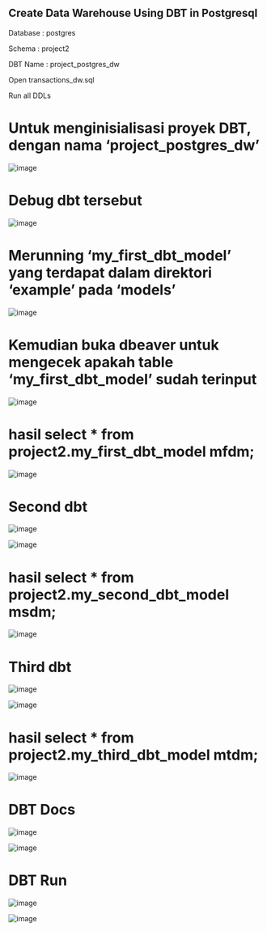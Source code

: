 ## Create Data Warehouse Using DBT in Postgresql


Database : postgres


Schema   : project2


DBT Name : project_postgres_dw


Open transactions_dw.sql


Run all DDLs


# Untuk menginisialisasi proyek DBT, dengan nama ‘project_postgres_dw’ 

![image](https://github.com/dzzzzrca/project2-DataCrafters/assets/153365739/fc105466-7577-41f8-ae0a-27a9fe1fff4b)


# Debug dbt tersebut


![image](https://github.com/dzzzzrca/project2-DataCrafters/assets/153365739/65f60804-8a7f-45bf-8bac-a307616f43ac)


# Merunning ‘my_first_dbt_model’ yang terdapat dalam direktori ‘example’ pada ‘models’


![image](https://github.com/dzzzzrca/project2-DataCrafters/assets/153365739/68162c02-d4a7-4a25-9b55-ef0dee7ae079)


# Kemudian buka dbeaver untuk mengecek apakah table ‘my_first_dbt_model’ sudah terinput


![image](https://github.com/dzzzzrca/project2-DataCrafters/assets/153365739/a3b3533e-c991-4ff4-85b6-338af9f12b41)


# hasil select * from project2.my_first_dbt_model mfdm;


![image](https://github.com/dzzzzrca/project2-DataCrafters/assets/153365739/3620960b-b954-4ccc-ae45-c78e41a1301d)


# Second dbt


![image](https://github.com/dzzzzrca/project2-DataCrafters/assets/153365739/c1cb2f81-1572-4b28-a6da-0d0b84d64dc7)


![image](https://github.com/dzzzzrca/project2-DataCrafters/assets/153365739/162c590c-fd23-4f3e-89fe-a447b4661032)


# hasil select * from project2.my_second_dbt_model msdm;


![image](https://github.com/dzzzzrca/project2-DataCrafters/assets/153365739/a30fd60d-3529-4e6c-9e76-15b2b436b11b)


# Third dbt


![image](https://github.com/dzzzzrca/project2-DataCrafters/assets/153365739/855d8b37-e8ca-4b43-904b-39533c46c66f)


![image](https://github.com/dzzzzrca/project2-DataCrafters/assets/153365739/38c73d54-4476-4535-bad9-9404bfc296e5)


# hasil select * from project2.my_third_dbt_model mtdm;


![image](https://github.com/dzzzzrca/project2-DataCrafters/assets/153365739/1103c910-7884-4a92-b9b3-c1d10a111f6e)


# DBT Docs


![image](https://github.com/dzzzzrca/project2-DataCrafters/assets/153365739/a681a8cd-dd9b-4668-9a0d-8ad268db99d0)


![image](https://github.com/dzzzzrca/project2-DataCrafters/assets/153365739/e468d831-b8a8-4cbb-880e-1fe4f9459b8f)


# DBT Run


![image](https://github.com/dzzzzrca/project2-DataCrafters/assets/153365739/aa51d310-ba5a-4854-876d-0953d3bedf74)


![image](https://github.com/dzzzzrca/project2-DataCrafters/assets/153365739/37129c09-0975-43aa-8b68-b421ba0e492c)
